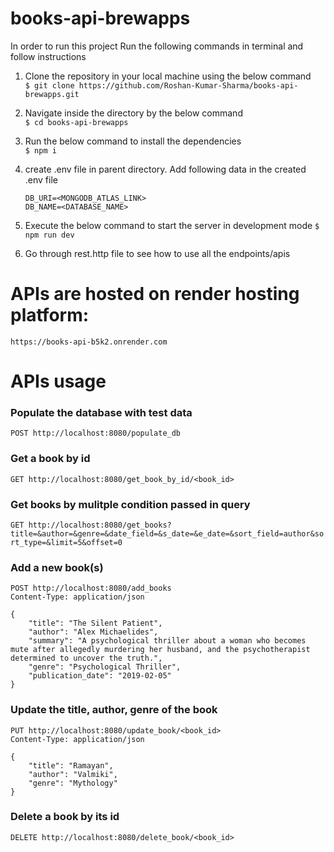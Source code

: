 # books-api-brewapps

In order to run this project
Run the following commands in terminal and follow instructions

1. Clone the repository in your local machine using the below command   
   ```$ git clone https://github.com/Roshan-Kumar-Sharma/books-api-brewapps.git```
   
3. Navigate inside the directory by the below command  
   ```$ cd books-api-brewapps```
   
5. Run the below command to install the dependencies  
   ```$ npm i```
   
6. create .env file in parent directory. Add following data in the created .env file   
   ```
   DB_URI=<MONGODB_ATLAS_LINK>
   DB_NAME=<DATABASE_NAME>
   ```
   
7. Execute the below command to start the server in development mode
   ```$ npm run dev```
   
9. Go through rest.http file to see how to use all the endpoints/apis

# APIs are hosted on render hosting platform:   
```https://books-api-b5k2.onrender.com```

# APIs usage

### Populate the database with test data   
```POST http://localhost:8080/populate_db```


### Get a book by id      
```GET http://localhost:8080/get_book_by_id/<book_id>```


### Get books by mulitple condition passed in query    
```GET http://localhost:8080/get_books?title=&author=&genre=&date_field=&s_date=&e_date=&sort_field=author&sort_type=&limit=5&offset=0```


### Add a new book(s)  
```
POST http://localhost:8080/add_books
Content-Type: application/json

{
    "title": "The Silent Patient",
    "author": "Alex Michaelides",
    "summary": "A psychological thriller about a woman who becomes mute after allegedly murdering her husband, and the psychotherapist determined to uncover the truth.",
    "genre": "Psychological Thriller",
    "publication_date": "2019-02-05"
}
```


### Update the title, author, genre of the book  
```
PUT http://localhost:8080/update_book/<book_id>
Content-Type: application/json

{
    "title": "Ramayan",
    "author": "Valmiki",
    "genre": "Mythology"
}
```


### Delete a book by its id   
```DELETE http://localhost:8080/delete_book/<book_id>```
